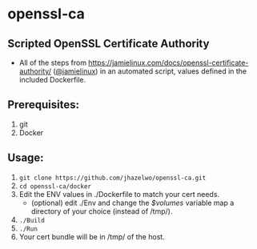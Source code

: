 # openssl-ca
## Scripted OpenSSL Certificate Authority

* All of the steps from
https://jamielinux.com/docs/openssl-certificate-authority/
\([@jamielinux](https://github.com/jamielinux)\)
in an automated script, values defined in the included Dockerfile.


## Prerequisites:
1. git
2. Docker


## Usage:
1. `git clone https://github.com/jhazelwo/openssl-ca.git`
2. `cd openssl-ca/docker`
3. Edit the ENV values in ./Dockerfile to match your cert needs.
    * (optional) edit ./Env and change the _$volumes_ variable map a directory of your choice (instead of /tmp/).
4. `./Build`
5. `./Run`
6. Your cert bundle will be in /tmp/ of the host.
